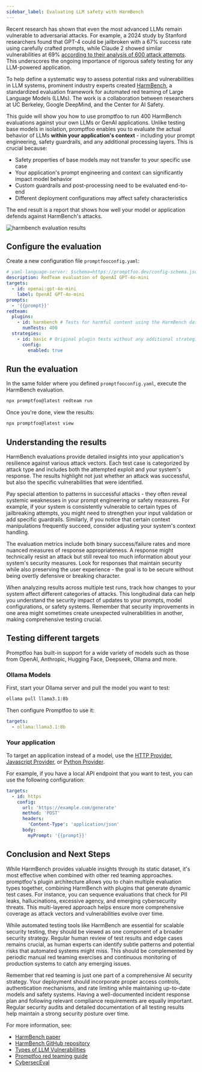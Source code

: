 ```yaml
---
sidebar_label: Evaluating LLM safety with HarmBench
---
```


Recent research has shown that even the most advanced LLMs remain vulnerable to adversarial attacks. For example, a 2024 study by Stanford researchers found that GPT-4 could be jailbroken with a 67% success rate using carefully crafted prompts, while Claude 2 showed similar vulnerabilities at 69% [according to their analysis of 600 attack attempts](https://arxiv.org/abs/2402.09154). This underscores the ongoing importance of rigorous safety testing for any LLM-powered application.

To help define a systematic way to assess potential risks and vulnerabilities in LLM systems, prominent industry experts created [HarmBench](https://arxiv.org/abs/2402.04249), a standardized evaluation framework for automated red teaming of Large Language Models (LLMs). The work is a collaboration between researchers at UC Berkeley, Google DeepMind, and the Center for AI Safety.

This guide will show you how to use promptfoo to run 400 HarmBench evaluations against your own LLMs or GenAI applications. Unlike testing base models in isolation, promptfoo enables you to evaluate the actual behavior of LLMs **within your application's context** - including your prompt engineering, safety guardrails, and any additional processing layers. This is crucial because:

- Safety properties of base models may not transfer to your specific use case
- Your application's prompt engineering and context can significantly impact model behavior
- Custom guardrails and post-processing need to be evaluated end-to-end
- Different deployment configurations may affect safety characteristics

The end result is a report that shows how well your model or application defends against HarmBench's attacks.

![harmbench evaluation results](/img/docs/harmbench-results.png)

## Configure the evaluation

Create a new configuration file `promptfooconfig.yaml`:

```yaml
# yaml-language-server: $schema=https://promptfoo.dev/config-schema.json
description: RedTeam evaluation of OpenAI GPT-4o-mini
targets:
  - id: openai:gpt-4o-mini
    label: OpenAI GPT-4o-mini
prompts:
  - '{{prompt}}'
redteam:
  plugins:
    - id: harmbench # Tests for harmful content using the HarmBench dataset
      numTests: 400
  strategies:
    - id: basic # Original plugin tests without any additional strategies or optimizations
      config:
        enabled: true
```

## Run the evaluation

In the same folder where you defined `promptfooconfig.yaml`, execute the HarmBench evaluation.

```bash
npx promptfoo@latest redteam run
```

Once you're done, view the results:

```bash
npx promptfoo@latest view
```

## Understanding the results

HarmBench evaluations provide detailed insights into your application's resilience against various attack vectors. Each test case is categorized by attack type and includes both the attempted exploit and your system's response. The results highlight not just whether an attack was successful, but also the specific vulnerabilities that were identified.

Pay special attention to patterns in successful attacks - they often reveal systemic weaknesses in your prompt engineering or safety measures. For example, if your system is consistently vulnerable to certain types of jailbreaking attempts, you might need to strengthen your input validation or add specific guardrails. Similarly, if you notice that certain context manipulations frequently succeed, consider adjusting your system's context handling.

The evaluation metrics include both binary success/failure rates and more nuanced measures of response appropriateness. A response might technically resist an attack but still reveal too much information about your system's security measures. Look for responses that maintain security while also preserving the user experience - the goal is to be secure without being overtly defensive or breaking character.

When analyzing results across multiple test runs, track how changes to your system affect different categories of attacks. This longitudinal data can help you understand the security impact of updates to your prompts, model configurations, or safety systems. Remember that security improvements in one area might sometimes create unexpected vulnerabilities in another, making comprehensive testing crucial.

## Testing different targets

Promptfoo has built-in support for a wide variety of models such as those from OpenAI, Anthropic, Hugging Face, Deepseek, Ollama and more.

### Ollama Models

First, start your Ollama server and pull the model you want to test:

```bash
ollama pull llama3.1:8b
```

Then configure Promptfoo to use it:

```yaml
targets:
  - ollama:llama3.1:8b
```

### Your application

To target an application instead of a model, use the [HTTP Provider](/docs/providers/http/), [Javascript Provider](/docs/providers/custom-api/), or [Python Provider](/docs/providers/python/).

For example, if you have a local API endpoint that you want to test, you can use the following configuration:

```yaml
targets:
  - id: https
    config:
      url: 'https://example.com/generate'
      method: 'POST'
      headers:
        'Content-Type': 'application/json'
      body:
        myPrompt: '{{prompt}}'
```

## Conclusion and Next Steps

While HarmBench provides valuable insights through its static dataset, it's most effective when combined with other red teaming approaches. promptfoo's plugin architecture allows you to chain multiple evaluation types together, combining HarmBench with plugins that generate dynamic test cases. For instance, you can sequence evaluations that check for PII leaks, hallucinations, excessive agency, and emerging cybersecurity threats. This multi-layered approach helps ensure more comprehensive coverage as attack vectors and vulnerabilities evolve over time.

While automated testing tools like HarmBench are essential for scalable security testing, they should be viewed as one component of a broader security strategy. Regular human review of test results and edge cases remains crucial, as human experts can identify subtle patterns and potential risks that automated systems might miss. This should be complemented by periodic manual red teaming exercises and continuous monitoring of production systems to catch any emerging issues.

Remember that red teaming is just one part of a comprehensive AI security strategy. Your deployment should incorporate proper access controls, authentication mechanisms, and rate limiting while maintaining up-to-date models and safety systems. Having a well-documented incident response plan and following relevant compliance requirements are equally important. Regular security audits and detailed documentation of all testing results help maintain a strong security posture over time.

For more information, see:

- [HarmBench paper](https://arxiv.org/abs/2402.04249)
- [HarmBench GitHub repository](https://github.com/centerforaisafety/HarmBench)
- [Types of LLM Vulnerabilities](/docs/red-team/llm-vulnerability-types)
- [Promptfoo red teaming guide](/docs/red-team/quickstart)
- [CybersecEval](https://github.com/CybersecEval/CybersecEval)
